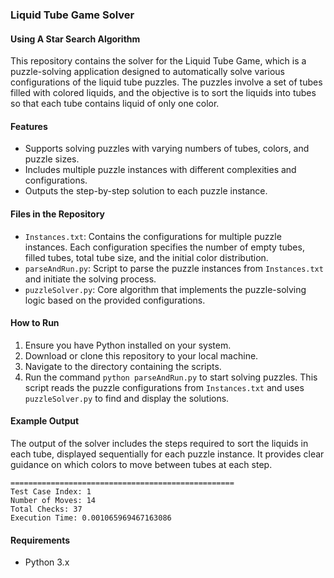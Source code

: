 ### Liquid Tube Game Solver
#### Using A Star Search Algorithm

This repository contains the solver for the Liquid Tube Game, which is a puzzle-solving application designed to automatically solve various configurations of the liquid tube puzzles. The puzzles involve a set of tubes filled with colored liquids, and the objective is to sort the liquids into tubes so that each tube contains liquid of only one color.

#### Features
- Supports solving puzzles with varying numbers of tubes, colors, and puzzle sizes.
- Includes multiple puzzle instances with different complexities and configurations.
- Outputs the step-by-step solution to each puzzle instance.

#### Files in the Repository
- `Instances.txt`: Contains the configurations for multiple puzzle instances. Each configuration specifies the number of empty tubes, filled tubes, total tube size, and the initial color distribution.
- `parseAndRun.py`: Script to parse the puzzle instances from `Instances.txt` and initiate the solving process.
- `puzzleSolver.py`: Core algorithm that implements the puzzle-solving logic based on the provided configurations.

#### How to Run
1. Ensure you have Python installed on your system.
2. Download or clone this repository to your local machine.
3. Navigate to the directory containing the scripts.
4. Run the command `python parseAndRun.py` to start solving puzzles. This script reads the puzzle configurations from `Instances.txt` and uses `puzzleSolver.py` to find and display the solutions.

#### Example Output
The output of the solver includes the steps required to sort the liquids in each tube, displayed sequentially for each puzzle instance. It provides clear guidance on which colors to move between tubes at each step.
```
==================================================
Test Case Index: 1
Number of Moves: 14
Total Checks: 37
Execution Time: 0.001065969467163086
```
#### Requirements
- Python 3.x